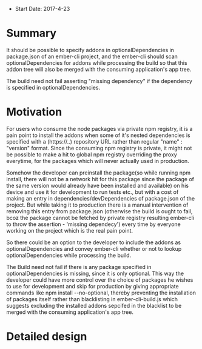 - Start Date: 2017-4-23

# Summary

It should be possible to specify addons in optionalDependencies in package.json of an ember-cli project, and the ember-cli should scan optionalDependencies for addons while processing the build so that this addon tree will also be merged with the consuming application's app tree.

The build need not fail asserting "missing dependency" if the dependency is specified in optionalDependencies.

# Motivation

For users who consume the node packages via private npm registry, it is a pain point to install the addons when some of it's nested dependencies is specified with a (https://..) repository URL rather than regular "name" : "version" format. Since the consuming npm registry is private, it might not be possible to make a hit to global npm registry overriding the proxy everytime, for the packages which will never actually used in production.

Somehow the developer can preinstall the package(so while running npm install, there will not be a network hit for this package since the package of the same version would already have been installed and available) on his device and use it for development to run tests etc., but with a cost of making an entry in dependencies/devDependencies of package.json of the project. But while taking it to production there is a manual intervention of removing this entry from package.json (otherwise the build is ought to fail, bcoz the package cannot be fetched by private registry resulting ember-cli to throw the assertion - 'missing dependecy') every time by everyone working on the project which is the real pain point.

So there could be an option to the developer to include the addons as optionalDependencies and convey ember-cli whether or not to lookup optionalDependencies while processing the build.

The Build need not fail if there is any package specified in optionalDependencies is missing, since it is only optional.
This way the developer could have more control over the choice of packages he wishes to use for development and skip for production by giving appropriate commands like npm install --no-optional, thereby preventing the installation of packages itself rather than blacklisting in ember-cli-build.js which suggests excluding the installed addons sepcifed in the blacklist to be merged with the consuming application's app tree.

# Detailed design
